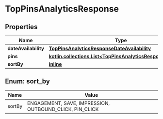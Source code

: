 
# TopPinsAnalyticsResponse

## Properties
| Name | Type | Description | Notes |
| ------------ | ------------- | ------------- | ------------- |
| **dateAvailability** | [**TopPinsAnalyticsResponseDateAvailability**](TopPinsAnalyticsResponseDateAvailability.md) |  |  [optional] |
| **pins** | [**kotlin.collections.List&lt;TopPinsAnalyticsResponsePinsInner&gt;**](TopPinsAnalyticsResponsePinsInner.md) |  |  [optional] |
| **sortBy** | [**inline**](#SortBy) |  |  [optional] |


<a id="SortBy"></a>
## Enum: sort_by
| Name | Value |
| ---- | ----- |
| sortBy | ENGAGEMENT, SAVE, IMPRESSION, OUTBOUND_CLICK, PIN_CLICK |



